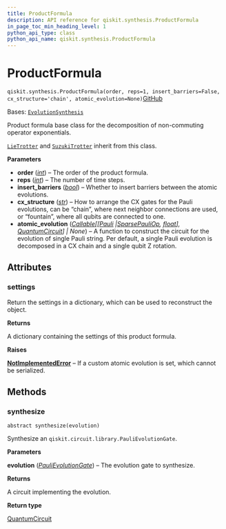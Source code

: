 ```yaml
---
title: ProductFormula
description: API reference for qiskit.synthesis.ProductFormula
in_page_toc_min_heading_level: 1
python_api_type: class
python_api_name: qiskit.synthesis.ProductFormula
---
```


# ProductFormula

<span id="qiskit.synthesis.ProductFormula" />

`qiskit.synthesis.ProductFormula(order, reps=1, insert_barriers=False, cx_structure='chain', atomic_evolution=None)`[GitHub](https://github.com/qiskit/qiskit/tree/main/qiskit/synthesis/evolution/product_formula.py "view source code")

Bases: [`EvolutionSynthesis`](qiskit.synthesis.EvolutionSynthesis "qiskit.synthesis.evolution.evolution_synthesis.EvolutionSynthesis")

Product formula base class for the decomposition of non-commuting operator exponentials.

[`LieTrotter`](qiskit.synthesis.LieTrotter "qiskit.synthesis.LieTrotter") and [`SuzukiTrotter`](qiskit.synthesis.SuzukiTrotter "qiskit.synthesis.SuzukiTrotter") inherit from this class.

**Parameters**

*   **order** ([*int*](https://docs.python.org/3/library/functions.html#int "(in Python v3.12)")) – The order of the product formula.
*   **reps** ([*int*](https://docs.python.org/3/library/functions.html#int "(in Python v3.12)")) – The number of time steps.
*   **insert\_barriers** ([*bool*](https://docs.python.org/3/library/functions.html#bool "(in Python v3.12)")) – Whether to insert barriers between the atomic evolutions.
*   **cx\_structure** ([*str*](https://docs.python.org/3/library/stdtypes.html#str "(in Python v3.12)")) – How to arrange the CX gates for the Pauli evolutions, can be “chain”, where next neighbor connections are used, or “fountain”, where all qubits are connected to one.
*   **atomic\_evolution** ([*Callable*](https://docs.python.org/3/library/typing.html#typing.Callable "(in Python v3.12)")*\[\[*[*Pauli*](qiskit.quantum_info.Pauli "qiskit.quantum_info.operators.symplectic.pauli.Pauli")  *|*[*SparsePauliOp*](qiskit.quantum_info.SparsePauliOp "qiskit.quantum_info.operators.symplectic.sparse_pauli_op.SparsePauliOp")*,* [*float*](https://docs.python.org/3/library/functions.html#float "(in Python v3.12)")*],* [*QuantumCircuit*](qiskit.circuit.QuantumCircuit "qiskit.circuit.quantumcircuit.QuantumCircuit")*] | None*) – A function to construct the circuit for the evolution of single Pauli string. Per default, a single Pauli evolution is decomposed in a CX chain and a single qubit Z rotation.

## Attributes

<span id="qiskit.synthesis.ProductFormula.settings" />

### settings

Return the settings in a dictionary, which can be used to reconstruct the object.

**Returns**

A dictionary containing the settings of this product formula.

**Raises**

[**NotImplementedError**](https://docs.python.org/3/library/exceptions.html#NotImplementedError "(in Python v3.12)") – If a custom atomic evolution is set, which cannot be serialized.

## Methods

### synthesize

<span id="qiskit.synthesis.ProductFormula.synthesize" />

`abstract synthesize(evolution)`

Synthesize an `qiskit.circuit.library.PauliEvolutionGate`.

**Parameters**

**evolution** ([*PauliEvolutionGate*](qiskit.circuit.library.PauliEvolutionGate "qiskit.circuit.library.PauliEvolutionGate")) – The evolution gate to synthesize.

**Returns**

A circuit implementing the evolution.

**Return type**

[QuantumCircuit](qiskit.circuit.QuantumCircuit "qiskit.circuit.QuantumCircuit")

